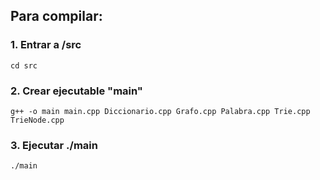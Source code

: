 ## Para compilar:

### 1. Entrar a /src
`cd src`

### 2. Crear ejecutable "main"
`g++ -o main main.cpp Diccionario.cpp Grafo.cpp Palabra.cpp Trie.cpp TrieNode.cpp`

### 3. Ejecutar ./main
`./main`
